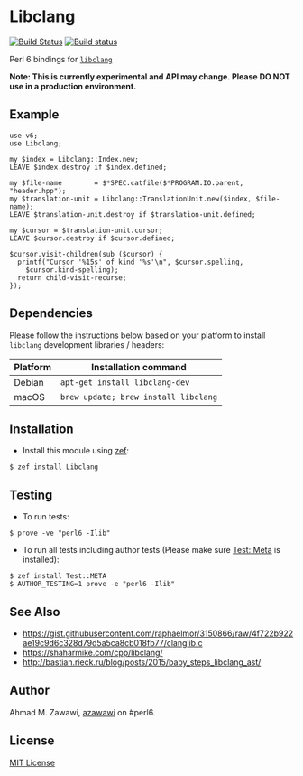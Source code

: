 # Libclang

 [![Build Status](https://travis-ci.org/azawawi/p6-libclang.svg?branch=master)](https://travis-ci.org/azawawi/p6-libclang) [![Build status](https://ci.appveyor.com/api/projects/status/github/azawawi/p6-libclang?svg=true)](https://ci.appveyor.com/project/azawawi/p6-libclang/branch/master)

Perl 6 bindings for [`libclang`](https://clang.llvm.org/doxygen/group__CINDEX.html)

**Note: This is currently experimental and API may change. Please DO NOT use in
a production environment.**

## Example

```perl6
use v6;
use Libclang;

my $index = Libclang::Index.new;
LEAVE $index.destroy if $index.defined;

my $file-name        = $*SPEC.catfile($*PROGRAM.IO.parent, "header.hpp");
my $translation-unit = Libclang::TranslationUnit.new($index, $file-name);
LEAVE $translation-unit.destroy if $translation-unit.defined;

my $cursor = $translation-unit.cursor;
LEAVE $cursor.destroy if $cursor.defined;

$cursor.visit-children(sub ($cursor) {
  printf("Cursor '%15s' of kind '%s'\n", $cursor.spelling,
    $cursor.kind-spelling);
  return child-visit-recurse;
});
```
## Dependencies

Please follow the instructions below based on your platform to install `libclang` development libraries / headers:

|Platform|Installation command|
|-|-|
|Debian|`apt-get install libclang-dev`|
|macOS|`brew update; brew install libclang`|

## Installation

- Install this module using [zef](https://github.com/ugexe/zef):

```
$ zef install Libclang
```

## Testing

- To run tests:
```
$ prove -ve "perl6 -Ilib"
```

- To run all tests including author tests (Please make sure
[Test::Meta](https://github.com/jonathanstowe/Test-META) is installed):
```
$ zef install Test::META
$ AUTHOR_TESTING=1 prove -e "perl6 -Ilib"
```

## See Also
- https://gist.githubusercontent.com/raphaelmor/3150866/raw/4f722b922ae19c9d6c328d79d5a5ca8cb018fb77/clanglib.c
- https://shaharmike.com/cpp/libclang/
- http://bastian.rieck.ru/blog/posts/2015/baby_steps_libclang_ast/

## Author

Ahmad M. Zawawi, [azawawi](https://github.com/azawawi/) on #perl6.

## License

[MIT License](LICENSE)

